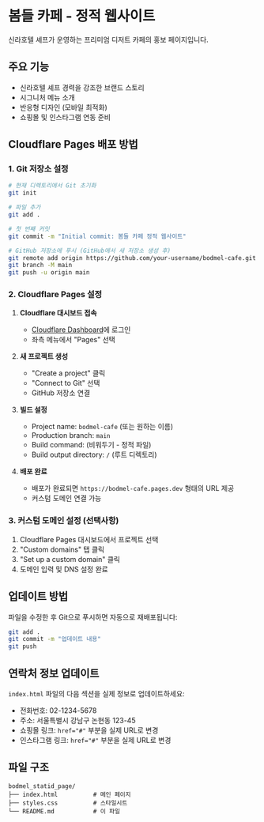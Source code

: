 # 봄들 카페 - 정적 웹사이트

신라호텔 셰프가 운영하는 프리미엄 디저트 카페의 홍보 페이지입니다.

## 주요 기능

- 신라호텔 셰프 경력을 강조한 브랜드 스토리
- 시그니처 메뉴 소개
- 반응형 디자인 (모바일 최적화)
- 쇼핑몰 및 인스타그램 연동 준비

## Cloudflare Pages 배포 방법

### 1. Git 저장소 설정
```bash
# 현재 디렉토리에서 Git 초기화
git init

# 파일 추가
git add .

# 첫 번째 커밋
git commit -m "Initial commit: 봄들 카페 정적 웹사이트"

# GitHub 저장소에 푸시 (GitHub에서 새 저장소 생성 후)
git remote add origin https://github.com/your-username/bodmel-cafe.git
git branch -M main
git push -u origin main
```

### 2. Cloudflare Pages 설정

1. **Cloudflare 대시보드 접속**
   - [Cloudflare Dashboard](https://dash.cloudflare.com/)에 로그인
   - 좌측 메뉴에서 "Pages" 선택

2. **새 프로젝트 생성**
   - "Create a project" 클릭
   - "Connect to Git" 선택
   - GitHub 저장소 연결

3. **빌드 설정**
   - Project name: `bodmel-cafe` (또는 원하는 이름)
   - Production branch: `main`
   - Build command: (비워두기 - 정적 파일)
   - Build output directory: `/` (루트 디렉토리)

4. **배포 완료**
   - 배포가 완료되면 `https://bodmel-cafe.pages.dev` 형태의 URL 제공
   - 커스텀 도메인 연결 가능

### 3. 커스텀 도메인 설정 (선택사항)

1. Cloudflare Pages 대시보드에서 프로젝트 선택
2. "Custom domains" 탭 클릭
3. "Set up a custom domain" 클릭
4. 도메인 입력 및 DNS 설정 완료

## 업데이트 방법

파일을 수정한 후 Git으로 푸시하면 자동으로 재배포됩니다:

```bash
git add .
git commit -m "업데이트 내용"
git push
```

## 연락처 정보 업데이트

`index.html` 파일의 다음 섹션을 실제 정보로 업데이트하세요:

- 전화번호: 02-1234-5678
- 주소: 서울특별시 강남구 논현동 123-45
- 쇼핑몰 링크: `href="#"` 부분을 실제 URL로 변경
- 인스타그램 링크: `href="#"` 부분을 실제 URL로 변경

## 파일 구조

```
bodmel_statid_page/
├── index.html          # 메인 페이지
├── styles.css          # 스타일시트
└── README.md           # 이 파일
```
